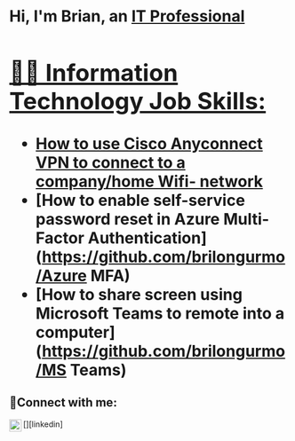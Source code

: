 <h1>Hi, I'm Brian, an <a href="https://linkedin.com/in/Josh">IT Professional

<h2>👨‍💻 Information Technology Job Skills:</h2>

  - [How to use Cisco Anyconnect VPN to connect to a company/home Wifi- network](https://github.com/brilongurmo/CiscoAnyconnect)
  - [How to enable self-service password reset in Azure Multi-Factor Authentication](https://github.com/brilongurmo/Azure MFA)
  - [How to share screen using Microsoft Teams to remote into a computer](https://github.com/brilongurmo/MS Teams)


<h2>🤳Connect with me:</h2>

[<img align="left" alt="Josh | LinkedIn" width="22px" src="https://cdn.jsdelivr.net/npm/simple-icons@v3/icons/linkedin.svg" />][linkedin]
